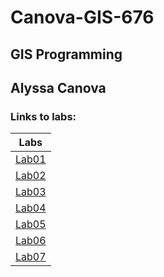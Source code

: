 # Canova-GIS-676
## GIS Programming
## Alyssa Canova

### Links to labs:

| Labs      |
| :----: |
|[Lab01](/Users/alyssacanova/DevSource/Canova-GIS-676/labs/Lab01//README.md) |
|[Lab02](/Users/alyssacanova/DevSource/Canova-GIS-676/labs/Lab02//README.md) |
|[Lab03](/Users/alyssacanova/DevSource/Canova-GIS-676/labs/Lab03//README.md) |
|[Lab04](/Users/alyssacanova/DevSource/Canova-GIS-676/labs/Lab04//README.md) |
|[Lab05](/Users/alyssacanova/DevSource/Canova-GIS-676/labs/Lab05//README.md) |
|[Lab06](/Users/alyssacanova/DevSource/Canova-GIS-676/labs/Lab06//README.md) |
|[Lab07](/Users/alyssacanova/DevSource/Canova-GIS-676/labs/Lab07//README.md) |